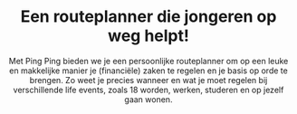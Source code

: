 ---
title: Een routeplanner die jongeren op weg helpt!
subtitle: Met Ping Ping bieden we je een persoonlijke routeplanner om op een leuke en makkelijke manier je (financiële) zaken te regelen en je basis op orde te brengen. Zo weet je precies wanneer en wat je moet regelen bij verschillende life events, zoals 18 worden, werken, studeren en op jezelf gaan wonen.
downloadNowLabel: Download nu de app om jouw doelen te bereiken!
googleLink: https://play.google.com/store/apps/details?id=com.pingpingnative
appleLink: https://apps.apple.com/nl/app/pingping/id1531867912?l=en
---